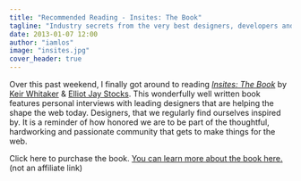 ```yaml
---
title: "Recommended Reading - Insites: The Book"
tagline: "Industry secrets from the very best designers, developers and entrepreneurs."
date: 2013-01-07 12:00
author: "iamlos"
image: "insites.jpg"
cover_header: true
---
```


Over this past weekend, I finally got around to reading *<a href="http://viewportindustries.com/insites-the-book" target="_blank">Insites: The Book</a>* by <a href="http://keirwhitaker.com" target="_blank">Keir Whitaker</a> & <a href="http://elliotjaystocks.com" target="_blank">Elliot Jay Stocks</a>. This wonderfully well written book features personal interviews with leading designers that are helping the shape the web today. Designers, that we regularly find ourselves inspired by. It is a reminder of how honored we are to be part of the thoughtful, hardworking and passionate community that gets to make things for the web.

Click here to purchase the book.
<a href="http://viewportindustries.com/insites-the-book" target="_blank">You can learn more about the book here.</a> (not an affiliate link)

